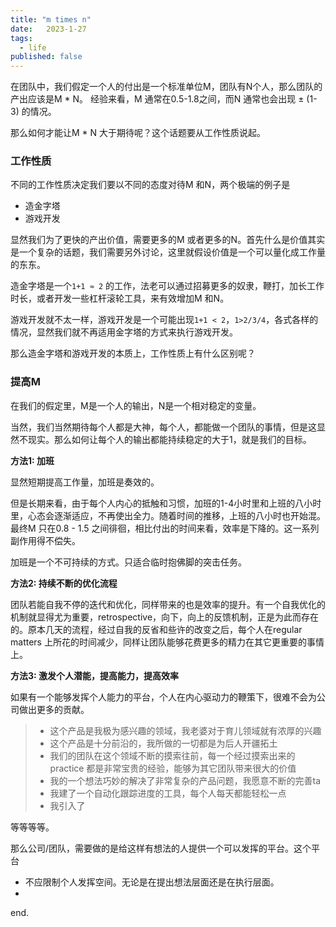 ```yaml
---
title: "m times n"
date:   2023-1-27
tags:
  - life
published: false
---
```


在团队中，我们假定一个人的付出是一个标准单位M，团队有N个人，那么团队的产出应该是M * N。
经验来看，M 通常在0.5-1.8之间，而N 通常也会出现 ± (1-3) 的情况。

那么如何才能让M * N 大于期待呢？这个话题要从工作性质说起。

### 工作性质

不同的工作性质决定我们要以不同的态度对待M 和N，两个极端的例子是
- 造金字塔
- 游戏开发

显然我们为了更快的产出价值，需要更多的M 或者更多的N。首先什么是价值其实是一个复杂的话题，我们需要另外讨论，这里就假设价值是一个可以量化成工作量的东东。

造金字塔是一个`1+1 ≈ 2` 的工作，法老可以通过招募更多的奴隶，鞭打，加长工作时长，或者开发一些杠杆滚轮工具，来有效增加M 和N。

游戏开发就不太一样，游戏开发是一个可能出现`1+1 < 2`，`1>2/3/4`，各式各样的情况，显然我们就不再适用金字塔的方式来执行游戏开发。

那么造金字塔和游戏开发的本质上，工作性质上有什么区别呢？

### 提高M

在我们的假定里，M是一个人的输出，N是一个相对稳定的变量。

当然，我们当然期待每个人都是大神，每个人，都能做一个团队的事情，但是这显然不现实。那么如何让每个人的输出都能持续稳定的大于1，就是我们的目标。

**方法1: 加班**

显然短期提高工作量，加班是奏效的。

但是长期来看，由于每个人内心的抵触和习惯，加班的1-4小时里和上班的八小时里，心态会逐渐适应，不再使出全力。随着时间的推移，上班的八小时也开始混。最终M 只在0.8 - 1.5 之间徘徊，相比付出的时间来看，效率是下降的。这一系列副作用得不偿失。

加班是一个不可持续的方式。只适合临时抱佛脚的突击任务。

**方法2: 持续不断的优化流程**

团队若能自我不停的迭代和优化，同样带来的也是效率的提升。有一个自我优化的机制就显得尤为重要，retrospective，向下，向上的反馈机制，正是为此而存在的。原本几天的流程，经过自我的反省和些许的改变之后，每个人在regular matters 上所花的时间减少，同样让团队能够花费更多的精力在其它更重要的事情上。

**方法3: 激发个人潜能，提高能力，提高效率**

如果有一个能够发挥个人能力的平台，个人在内心驱动力的鞭策下，很难不会为公司做出更多的贡献。

> - 这个产品是我极为感兴趣的领域，我老婆对于育儿领域就有浓厚的兴趣
> - 这个产品是十分前沿的，我所做的一切都是为后人开疆拓土
> - 我们的团队在这个领域不断的摸索往前，每一个经过摸索出来的practice 都是非常宝贵的经验，能够为其它团队带来很大的价值
> - 我的一个想法巧妙的解决了非常复杂的产品问题，我愿意不断的完善ta
> - 我建了一个自动化跟踪进度的工具，每个人每天都能轻松一点
> - 我引入了

等等等等。

那么公司/团队，需要做的是给这样有想法的人提供一个可以发挥的平台。这个平台
- 不应限制个人发挥空间。无论是在提出想法层面还是在执行层面。
- 

end.